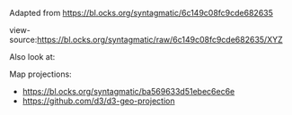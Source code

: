 Adapted from https://bl.ocks.org/syntagmatic/6c149c08fc9cde682635


view-source:https://bl.ocks.org/syntagmatic/raw/6c149c08fc9cde682635/XYZ

Also look at:

Map projections:

 - https://bl.ocks.org/syntagmatic/ba569633d51ebec6ec6e
 - https://github.com/d3/d3-geo-projection
